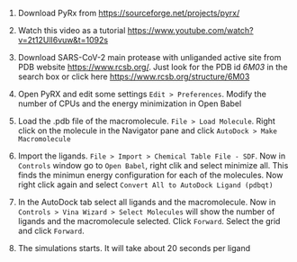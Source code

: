 1. Download PyRx from https://sourceforge.net/projects/pyrx/

2. Watch this video as a tutorial https://www.youtube.com/watch?v=2t12UlI6vuw&t=1092s

3. Download SARS-CoV-2 main protease with unliganded active site from PDB website https://www.rcsb.org/. Just look for the PDB id _6M03_ in the search box or click here https://www.rcsb.org/structure/6M03

4. Open PyRX and edit some settings `Edit > Preferences`. Modify the number of CPUs and the energy minimization in Open Babel

5. Load the .pdb file of the macromolecule. `File > Load Molecule`. Right click on the molecule in the Navigator pane and click `AutoDock > Make Macromolecule`

6. Import the ligands. `File > Import > Chemical Table File - SDF`. Now in `Controls` window go to `Open Babel`, right clik and select minimize all. This  finds the minimun energy configuration for each of the molecules. Now right click again and select `Convert All to AutoDock Ligand (pdbqt)`

7. In the AutoDock tab select all ligands and the macromolecule. Now in `Controls > Vina Wizard > Select Molecules` will show the number of ligands and the macromolecule selected. Click `Forward`. Select the grid and click `Forward`.

8. The simulations starts. It will take about 20 seconds per ligand